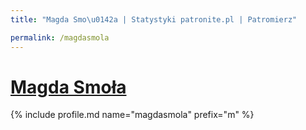 ```yaml
---
title: "Magda Smo\u0142a | Statystyki patronite.pl | Patromierz"

permalink: /magdasmola
---
```


# [Magda Smoła](https://patronite.pl/magdasmola)

{% include profile.md name="magdasmola" prefix="m" %}
